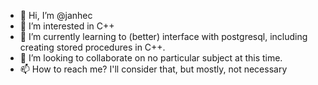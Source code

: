- 👋 Hi, I’m @janhec
- 👀 I’m interested in C++
- 🌱 I’m currently learning to (better) interface with postgresql, including creating stored procedures in C++.
- 💞️ I’m looking to collaborate on no particular subject at this time.
- 📫 How to reach me? I'll consider that, but mostly, not necessary

<!---
janhec/janhec is a ✨ special ✨ repository because its `README.md` (this file) appears on your GitHub profile.
You can click the Preview link to take a look at your changes.
--->
